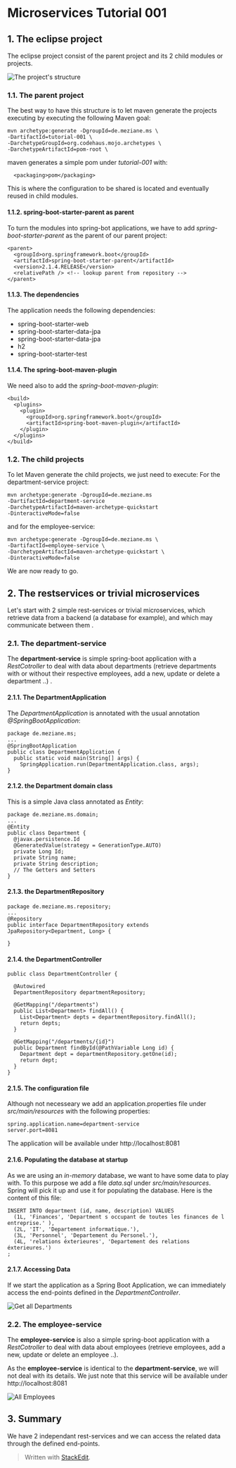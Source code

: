 
# Microservices Tutorial 001
## 1. The eclipse project
The eclipse project consist of the parent project and its 2 child modules or projects.

![The project's structure](images/project-structure.png)

### 1.1. The parent project
The best way to have this structure is to let maven generate the projects executing by executing the following Maven goal: 
```
mvn archetype:generate -DgroupId=de.meziane.ms \ 
-DartifactId=tutorial-001 \
-DarchetypeGroupId=org.codehaus.mojo.archetypes \
-DarchetypeArtifactId=pom-root \
```
maven generates a simple pom under *tutorial-001* with:
```
  <packaging>pom</packaging>
``` 
This is where the configuration to be shared is located and eventually reused in child modules.
#### 1.1.2. spring-boot-starter-parent as parent
To turn the modules into spring-bot applications, we have to add *spring-boot-starter-parent* as the parent of our parent project:
```
<parent>
  <groupId>org.springframework.boot</groupId>
  <artifactId>spring-boot-starter-parent</artifactId>
  <version>2.1.4.RELEASE</version>
  <relativePath /> <!-- lookup parent from repository -->
</parent>
```
#### 1.1.3. The dependencies
The application needs the following dependencies:
 - spring-boot-starter-web 
 - spring-boot-starter-data-jpa
 - spring-boot-starter-data-jpa
 - h2
 - spring-boot-starter-test
#### 1.1.4. The spring-boot-maven-plugin
We need also to add the *spring-boot-maven-plugin*:
```
<build>
  <plugins>
    <plugin>
      <groupId>org.springframework.boot</groupId>
      <artifactId>spring-boot-maven-plugin</artifactId>
    </plugin>
  </plugins>
</build>
```
### 1.2. The child projects
To let Maven generate the child projects, we just need to execute:
For the department-service project:
```
mvn archetype:generate -DgroupId=de.meziane.ms 
-DartifactId=department-service 
-DarchetypeArtifactId=maven-archetype-quickstart 
-DinteractiveMode=false
```
and for the employee-service: 
```
mvn archetype:generate -DgroupId=de.meziane.ms \
-DartifactId=employee-service \
-DarchetypeArtifactId=maven-archetype-quickstart \
-DinteractiveMode=false
```
We are now ready to go.

## 2. The restservices or trivial microservices
Let's start with 2 simple rest-services or trivial microservices, which retrieve data from a backend (a database for example), and which may communicate between them . 
### 2.1. The department-service
The **department-service** is simple spring-boot application with a *RestCotroller* to deal with data about departments (retrieve departments with or without their respective employees, add a new, update or delete a department ..) . 
#### 2.1.1. The DepartmentApplication
The *DepartmentApplication* is annotated with the usual annotation *@SpringBootApplication*: 
```
package de.meziane.ms;
...
@SpringBootApplication
public class DepartmentApplication {
  public static void main(String[] args) {
    SpringApplication.run(DepartmentApplication.class, args);
}
```
#### 2.1.2. the Department domain class
This is a simple Java class annotated as *Entity*:
```
package de.meziane.ms.domain;
...
@Entity
public class Department {
  @javax.persistence.Id
  @GeneratedValue(strategy = GenerationType.AUTO)
  private Long Id;
  private String name;
  private String description;
  // The Getters and Setters
}
```
#### 2.1.3. the DepartmentRepository
```
package de.meziane.ms.repository;
...
@Repository
public interface DepartmentRepository extends JpaRepository<Department, Long> {
	
}
```  
#### 2.1.4. the DepartmentController
```
public class DepartmentController {

  @Autowired
  DepartmentRepository departmentRepository;	

  @GetMapping("/departments")
  public List<Department> findAll() {
    List<Department> depts = departmentRepository.findAll();
    return depts;
  }
	
  @GetMapping("/departments/{id}")
  public Department findById(@PathVariable Long id) {
    Department dept = departmentRepository.getOne(id); 
    return dept;
  }
}
```
#### 2.1.5. The configuration file
Although not necesseary we add an application.properties file under *src/main/resources* with the following properties:
```
spring.application.name=department-service
server.port=8081
```
The application will be available under http://localhost:8081  
#### 2.1.6. Populating the database at startup
As we are using an *in-memory* database, we want to have some data to play with. To this purpose we add a file *data.sql* under *src/main/resources*. Spring will pick it up and use it for populating the database. Here is the content of this file:
```
INSERT INTO department (id, name, description) VALUES
  (1L, 'Finances', 'Department s occupant de toutes les finances de l entreprise.' ),
  (2L, 'IT', 'Departement informatique.'),
  (3L, 'Personnel', 'Departement du Personel.'),
  (4L, 'relations éxterieures', 'Departement des relations éxterieures.')
;  
```
#### 2.1.7. Accessing Data 
If we start the application as a Spring Boot Application, we can immediately access the end-points defined in the *DepartmentController*. 

![Get all Departments](images/findAlldepartments.png?raw=true)
### 2.2. The employee-service
The **employee-service** is also a simple spring-boot application with a *RestCotroller* to deal with data about employees (retrieve employees, add a new, update or delete an employee ..). 

As the **employee-service** is identical to the **department-service**, we will not deal with its details.
We just note that this service will be available under  http://localhost:8081


![All Employees](images/findAllEmployees.png?raw=true)
## 3. Summary 
We have 2 independant rest-services and we can access the related data through the defined end-points.
> Written with [StackEdit](https://stackedit.io/).